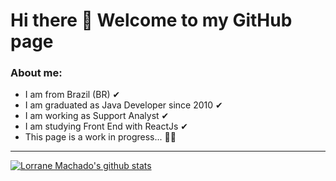 ### <h1> Hi there 👋 Welcome to my GitHub page </h1>

<h3>About me:</h3>
<ul>
  <li>I am from Brazil (BR) ✔</li>
  <li>I am graduated as Java Developer since 2010 ✔</li>
  <li>I am working as Support Analyst ✔</li>
  <li>I am studying Front End with ReactJs ✔</li>
  <li>This page is a work in progress... 👷‍♂️</li>
</ul>

____


[![Lorrane Machado's github stats](https://github-readme-stats.vercel.app/api?username=lorrane&theme=dark&show_icons=true&count_private=true)](https://github.com/lorrane)

<!--
**Lorrane/Lorrane** is a ✨ _special_ ✨ repository because its `README.md` (this file) appears on your GitHub profile.

Here are some ideas to get you started:

- 🔭 I’m currently working on ...
- 🌱 I’m currently learning ...
- 👯 I’m looking to collaborate on ...
- 🤔 I’m looking for help with ...
- 💬 Ask me about ...
- 📫 How to reach me: ...
- 😄 Pronouns: ...
- ⚡ Fun fact: ...
-->

